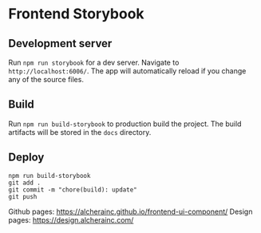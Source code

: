 # Frontend Storybook

## Development server

Run `npm run storybook` for a dev server. Navigate to `http://localhost:6006/`. The app will automatically reload if you change any of the source files.

## Build

Run `npm run build-storybook` to production build the project. The build artifacts will be stored in the `docs` directory.

## Deploy

```
npm run build-storybook
git add .
git commit -m "chore(build): update"
git push
```

Github pages: https://alcherainc.github.io/frontend-ui-component/
Design pages: https://design.alcherainc.com/
